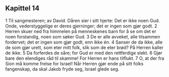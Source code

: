 ## Kapittel 14

1 Til sangmesteren; av David. Dåren sier i sitt hjerte: Det er ikke noen Gud. Onde, vederstyggelige er deres gjerninger; det er ingen som gjør godt.
2 Herren skuer ned fra himmelen på menneskenes barn for å se om det er noen forstandig, noen som søker Gud.
3 De er alle avveket, alle tilsammen fordervet; det er ingen som gjør godt, enn ikke én.
4 Sanser de da ikke, alle de som gjør urett, som eter mitt folk, slik som de eter brød? På Herren kaller de ikke.
5 Da forferdes de såre; for Gud er med den rettferdige slekt.
6 Gjør bare den elendiges råd til skamme! For Herren er hans tilflukt.
7 O, at der fra Sion må komme frelse for Israel! Når Herren gjør ende på sitt folks fangenskap, da skal Jakob fryde seg, Israel glede seg.

